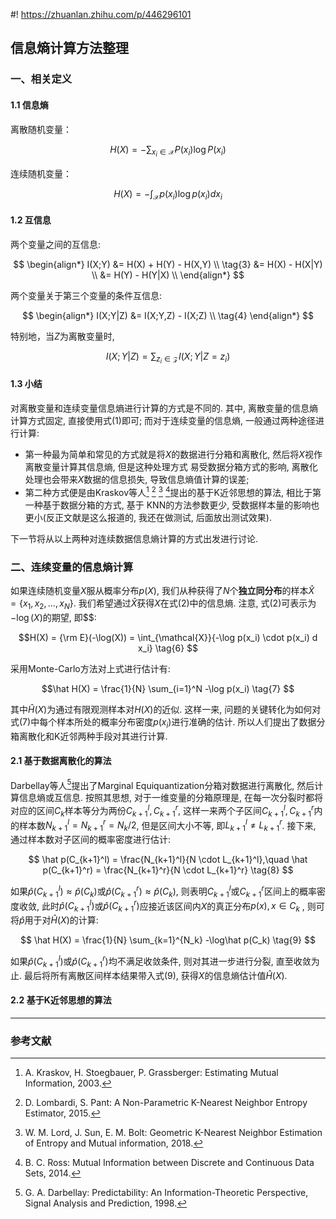 #! https://zhuanlan.zhihu.com/p/446296101

## **信息熵计算方法整理**

### **一、相关定义**  

#### **1.1 信息熵**  

离散随机变量：

$$
H(X) = -\sum_{x_{i} \in \mathcal{X}} P(x_i) \log P(x_i) \tag{1}
$$

连续随机变量：

$$
H(X) = -\int_{\mathcal{X}} p(x_i) \log p(x_i) d x_i \tag{2}
$$

#### **1.2 互信息**  

两个变量之间的互信息:

$$
\begin{align*}
I(X;Y) &= H(X) + H(Y) - H(X,Y) \\ \tag{3}
    &= H(X) - H(X|Y) \\
    &= H(Y) - H(Y|X) \\
\end{align*}
$$

两个变量关于第三个变量的条件互信息:

$$
\begin{align*}
I(X;Y|Z) &= I(X;Y,Z) - I(X;Z) \\ \tag{4}
\end{align*}
$$

特别地，当$Z$为离散变量时, 

$$
I(X;Y|Z) = \sum_{z_i \in \mathcal{Z}} I(X;Y|Z=z_i) \tag{5}
$$

#### **1.3 小结**  

对离散变量和连续变量信息熵进行计算的方式是不同的. 其中, 离散变量的信息熵计算方式固定, 直接使用式(1)即可; 而对于连续变量的信息熵, 一般通过两种途径进行计算:  

* 第一种最为简单和常见的方式就是将$X$的数据进行分箱和离散化, 然后将$X$视作离散变量计算其信息熵, 但是这种处理方式
  易受数据分箱方式的影响, 离散化处理也会带来$X$数据的信息损失, 导致信息熵值计算的误差; 
* 第二种方式便是由Kraskov等人[^1] [^2] [^3] [^4]提出的基于K近邻思想的算法, 相比于第一种基于数据分箱的方式, 基于
  KNN的方法参数更少, 受数据样本量的影响也更小(反正文献是这么报道的, 我还在做测试, 后面放出测试效果).

下一节将从以上两种对连续数据信息熵计算的方式出发进行讨论.

### **二、连续变量的信息熵计算**  

如果连续随机变量$X$服从概率分布$p(X)$, 我们从种获得了$N$个**独立同分布**的样本$\hat{X}=\{x_1,x_2,...,x_N\}$. 我们希望通过$\hat{X}$获得$X$在式(2)中的信息熵. 注意, 式(2)可表示为$-\log(X)$的期望, 即$$:

$$H(X) = {\rm E}(-\log(X)) = \int_{\mathcal{X}}{-\log p(x_i) \cdot p(x_i) d x_i} \tag{6} $$

采用Monte-Carlo方法对上式进行估计有:

$$\hat H(X) = \frac{1}{N} \sum_{i=1}^N -\log p(x_i) \tag{7} $$

其中$\hat H(X)$为通过有限观测样本对$H(X)$的近似. 这样一来, 问题的关键转化为如何对式(7)中每个样本所处的概率分布密度$p(x_i)$进行准确的估计. 所以人们提出了数据分箱离散化和K近邻两种手段对其进行计算.

#### **2.1 基于数据离散化的算法**   

Darbellay等人[^5]提出了Marginal Equiquantization分箱对数据进行离散化, 然后计算信息熵或互信息. 按照其思想, 对于一维变量的分箱原理是, 在每一次分裂时都将对应的区间$C_k$样本等分为两份$C_{k+1}^l, C_{k+1}^r$, 这样一来两个子区间$C_{k+1}^l, C_{k+1}^r$内的样本数$N_{k+1}^l=N_{k+1}^r=N_{k}/2$, 但是区间大小不等, 即$L_{k+1}^l \neq L_{k+1}^r$. 接下来, 通过样本数对子区间的概率密度进行估计:

$$
\hat p(C_{k+1}^l) = \frac{N_{k+1}^l}{N \cdot L_{k+1}^l},\quad \hat p(C_{k+1}^r) = \frac{N_{k+1}^r}{N \cdot L_{k+1}^r} \tag{8}
$$
  
如果$\hat p(C_{k+1}^l) \approx \hat p(C_{k})$或$\hat p(C_{k+1}^r) \approx \hat p(C_{k})$, 则表明$C_{k+1}^l$或$C_{k+1}^r$区间上的概率密度收敛, 此时$\hat p(C_{k+1}^l)$或$\hat p(C_{k+1}^r)$应接近该区间内$X$的真正分布$p(x), x\in C_k$
, 则可将$\hat p$用于对$\hat H(X)$的计算:

$$
\hat H(X) = \frac{1}{N} \sum_{k=1}^{N_k} -\log\hat p(C_k) \tag{9}
$$

如果$\hat p(C_{k+1}^l)$或$\hat p(C_{k+1}^r)$均不满足收敛条件, 则对其进一步进行分裂, 直至收敛为止. 最后将所有离散区间样本结果带入式(9), 获得$X$的信息熵估计值$\hat H(X)$.


#### **2.2 基于K近邻思想的算法**

---

### **参考文献**  

[^1]: A. Kraskov, H. Stoegbauer, P. Grassberger: Estimating Mutual Information, 2003.  
[^2]: D. Lombardi, S. Pant: A Non-Parametric K-Nearest Neighbor Entropy Estimator, 2015.  
[^3]: W. M. Lord, J. Sun, E. M. Bolt: Geometric K-Nearest Neighbor Estimation of Entropy and Mutual information, 2018.  
[^4]: B. C. Ross: Mutual Information between Discrete and Continuous Data Sets, 2014.  
[^5]: G. A. Darbellay: Predictability: An Information-Theoretic Perspective, Signal Analysis and Prediction, 1998.



